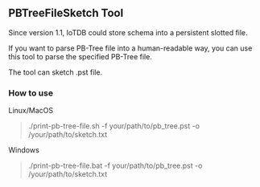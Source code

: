 <!--

    Licensed to the Apache Software Foundation (ASF) under one
    or more contributor license agreements.  See the NOTICE file
    distributed with this work for additional information
    regarding copyright ownership.  The ASF licenses this file
    to you under the Apache License, Version 2.0 (the
    "License"); you may not use this file except in compliance
    with the License.  You may obtain a copy of the License at

        http://www.apache.org/licenses/LICENSE-2.0

    Unless required by applicable law or agreed to in writing,
    software distributed under the License is distributed on an
    "AS IS" BASIS, WITHOUT WARRANTIES OR CONDITIONS OF ANY
    KIND, either express or implied.  See the License for the
    specific language governing permissions and limitations
    under the License.

-->

## PBTreeFileSketch Tool

Since version 1.1, IoTDB could store schema into a persistent slotted file.

If you want to parse PB-Tree file into a human-readable way, you can use this tool to parse the specified PB-Tree file.

The tool can sketch .pst file.

### How to use

Linux/MacOS
> ./print-pb-tree-file.sh -f your/path/to/pb_tree.pst -o /your/path/to/sketch.txt

Windows

> ./print-pb-tree-file.bat -f your/path/to/pb_tree.pst -o /your/path/to/sketch.txt

